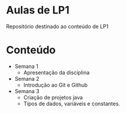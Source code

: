 # Aulas de LP1

Repositório destinado ao conteúdo de LP1

# Conteúdo 

- Semana 1
    - Apresentação da disciplina
- Semana 2 
    - Introdução ao Git e Github
- Semana 3
    - Criação de projetos java
    - Tipos de dados, variáveis e constantes.
    